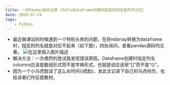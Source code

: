 ```yaml
---
title: 一次Pandas踩坑记录（为什么Dataframe创建时指定的列名和列不对应）
date: 2020-07-24
tags:
	- Python
---
```

- 最近做课设的时候遇到一个特别头疼的问题，在将ndarray转换为dataframe时，指定的列名就是对应不起来（如下图），四处询问，查看pandas源码均无果。
![在这里插入图片描述](https://img-blog.csdnimg.cn/20200724163815215.png?x-oss-process=image/watermark,type_ZmFuZ3poZW5naGVpdGk,shadow_10,text_aHR0cHM6Ly9ibG9nLmNzZG4ubmV0L3dlaXhpbl80NDM3MTg0Mg==,size_16,color_FFFFFF,t_70)
- 解决方法：一次偶然的尝试我发现错误原因，Dataframe创建时指定列名columns应该是数组形式而不是字典形式，也就是说应该用“[]”而不是“{}”。
- 因为一个小马虎耽误了这么长时间(\捂脸)。发此文记录下自己的马虎经历，也给读者们作反面教材。
